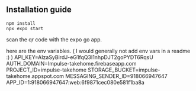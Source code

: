 ## Installation guide
```
npm install
npx expo start
```
scan the qr code with the expo go app.

here are the env variables. ( I would generally not add env vars in a readme :) )
API_KEY=AIzaSyBirdJ-eG1fqQ3I1nhpDJT2goPYDT6RqsU
AUTH_DOMAIN=Impulse-takehome.firebaseapp.com
PROJECT_ID=impulse-takehome
STORAGE_BUCKET=impulse-takehome.appspot.com
MESSAGING_SENDER_ID=918066947647
APP_ID=1:918066947647:web:6f9871cec080e581f1ba8a
